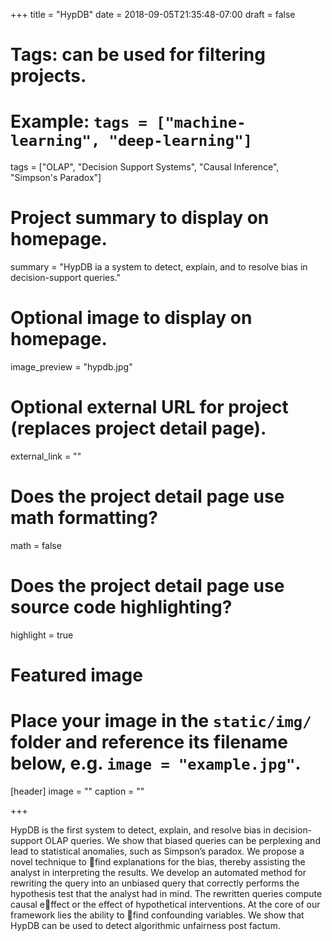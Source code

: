 +++
title = "HypDB"
date = 2018-09-05T21:35:48-07:00
draft = false

# Tags: can be used for filtering projects.
# Example: `tags = ["machine-learning", "deep-learning"]`
tags = ["OLAP", "Decision Support Systems", "Causal Inference", "Simpson's Paradox"]

# Project summary to display on homepage.
summary = "HypDB ia a system to detect, explain, and to resolve bias in decision-support queries."

# Optional image to display on homepage.
image_preview = "hypdb.jpg"

# Optional external URL for project (replaces project detail page).
external_link = ""

# Does the project detail page use math formatting?
math = false

# Does the project detail page use source code highlighting?
highlight = true

# Featured image
# Place your image in the `static/img/` folder and reference its filename below, e.g. `image = "example.jpg"`.
[header]
image = ""
caption = ""

+++

HypDB is the first system to detect, explain, and resolve bias in decision-support OLAP queries. We show that biased queries can be perplexing and lead to statistical anomalies, such as Simpson’s paradox. We propose a novel technique to find explanations for the bias, thereby assisting the analyst in interpreting the results. We develop an automated method for rewriting the query into an unbiased query that correctly performs the hypothesis test that the analyst had in mind. The rewritten queries compute causal effect or the effect of hypothetical interventions. At the core of our framework lies the ability to find confounding variables. We show that HypDB can be used to detect algorithmic unfairness post factum.